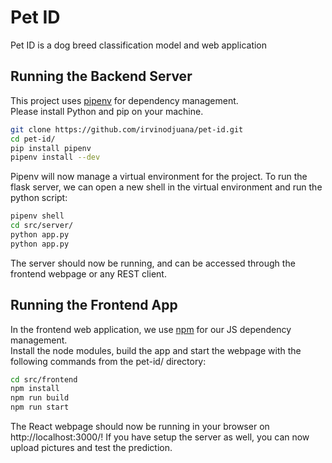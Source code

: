 # Pet ID
Pet ID is a dog breed classification model and web application

## Running the Backend Server

This project uses [pipenv](https://pipenv.readthedocs.io/en/latest/) for dependency management.  
Please install Python and pip on your machine. 

```bash
git clone https://github.com/irvinodjuana/pet-id.git
cd pet-id/
pip install pipenv
pipenv install --dev
```

Pipenv will now manage a virtual environment for the project.
To run the flask server, we can open a new shell in the virtual environment and run the python script:

```bash
pipenv shell
cd src/server/
python app.py
python app.py
```

The server should now be running, and can be accessed through the frontend webpage or any REST client.


## Running the Frontend App

In the frontend web application, we use [npm](https://docs.npmjs.com/) for our JS dependency management.  
Install the node modules, build the app and start the webpage with the following commands from the pet-id/ directory:

```bash
cd src/frontend
npm install
npm run build
npm run start
```

The React webpage should now be running in your browser on http://localhost:3000/!
If you have setup the server as well, you can now upload pictures and test the prediction.


